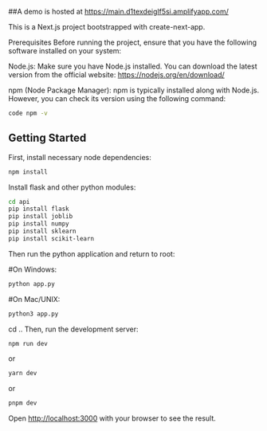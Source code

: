 ##A demo is hosted at https://main.d1texdeiglf5si.amplifyapp.com/

This is a Next.js project bootstrapped with create-next-app.

Prerequisites Before running the project, ensure that you have the following software installed on your system:

Node.js: Make sure you have Node.js installed. You can download the latest version from the official website: https://nodejs.org/en/download/

npm (Node Package Manager): npm is typically installed along with Node.js. However, you can check its version using the following command:

```bash
code npm -v
```

## Getting Started

First, install necessary node dependencies:

```bash
npm install
```

Install flask and other python modules:

```bash
cd api
pip install flask
pip install joblib
pip install numpy
pip install sklearn
pip install scikit-learn
```

Then run the python application and return to root:

#On Windows:

```bash
python app.py
```

#On Mac/UNIX:

```bash
python3 app.py
```

cd ..
Then, run the development server:

```bash
npm run dev
```

or

```bash
yarn dev
```

or

```bash
pnpm dev
```

Open [http://localhost:3000](http://localhost:3000) with your browser to see the result.
